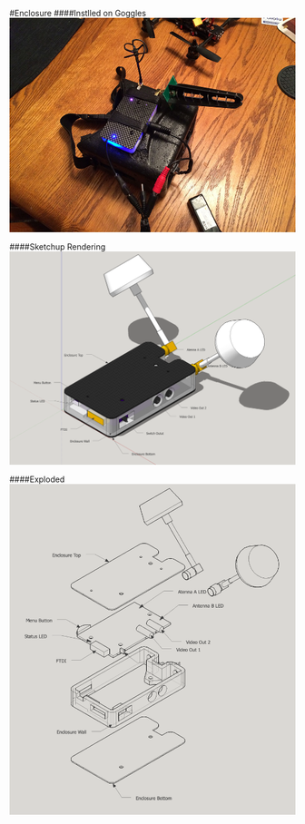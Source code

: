 #Enclosure
####Instlled on Goggles
![alt text](img/enclosure-on-goggles.jpg)

####Sketchup Rendering
![alt text](img/enclosure-iso-render-texture.png)

####Exploded
![alt text](img/enclosure-iso-render-exploded.png)
